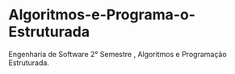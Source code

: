 # Algoritmos-e-Programa-o-Estruturada
Engenharia de Software 2° Semestre , Algoritmos e Programação Estruturada.
